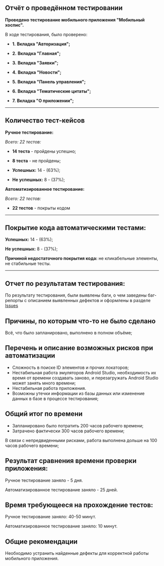 ## **Отчёт о проведённом тестировании**

**Проведено тестирование мобильного приложения "Мобильный хоспис".**

В ходе тестирования, было проверено:

  - **1.** **Вкладка "Авторизация";**

  - **2.** **Вкладка "Главная";**

  - **3.** **Вкладка "Заявки";**

  - **4.** **Вкладка "Новости";**

  - **5.** **Вкладка "Панель управления";**

  - **6.** **Вкладка "Тематические цитаты";**

  - **7.** **Вкладка "О приложении";**

____________________________________________________
## Количество тест-кейсов
**Ручное тестирование:**

   *Всего: 22 тестов:*

   * **14 теста** - пройдены успешно;
    
   * **8 теста** - не пройдены;

* **Успешных:** 14 - (63%);

* **Не успешных:** 8 - (37%);

**Автоматизированное тестирование:**

   *Всего: 22 тестов:*

   * **22 тестов** - покрыты кодом
____________________________________________________

## Покрытие кода автоматическими тестами:

**Успешных:** 14 - (63%);

**Не успешных:** 8 - (37%);

**Причиной недостаточного покрытия кода:** не кликабельные элементы, не стабильные тесты.
____________________________________________________

## Отчет по результатам тестирования:

По результату тестирования, были выявлены баги, о чем заведены баг-репорты 
с описанием выявленных дефектов и оформлены в разделе [Issues](https://github.com/Darya9810/Diplom/issues)

## Причины, по которым что-то не было сделано

Всё, что было запланировано, выполнено в полном объёме;

## Перечень и описание возможных рисков при автоматизации

   - Сложность в поиске ID элементов и прочих локаторов;
   - Нестабильная работа эмуляторов Android Studio, необходимость их время от времени создавать заново, и перезагружать Android Studio может занять много времени;
   - Нестабильная работа приложения.
   - Возможны утечки информации из базы данных или изменение данных в базе в процессе тестирования;

## Общий итог по времени

   - Запланировано было потратить 200 часов рабочего времени;
   - Затрачено фактически 300 часов рабочего времени;

В связи с непредвиденными рисками, работа выполнена дольше на 100 часов рабочего времени;

## Результат сравнения времени проверки приложения:

Ручное тестирование заняло - 5 дня.

Автоматизированное тестирование заняло - 25 дней.

## Время требующееся на прохождение тестов:

Ручное тестирование заняло: 40-50 минут.

Автоматизированное тестирование заняло: 10 минут.

## Общие рекомендации

Необходимо устранить найденные дефекты для корректной работы мобильного приложения.